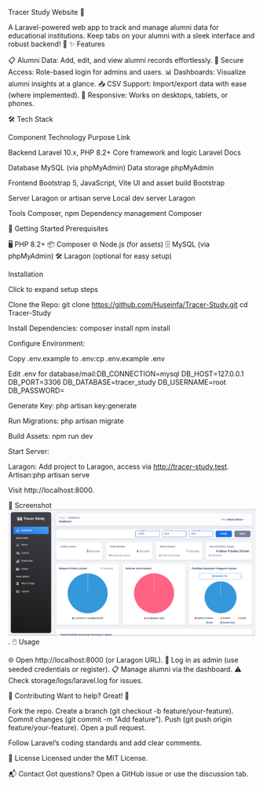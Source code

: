 Tracer Study Website 🌟
 
A Laravel-powered web app to track and manage alumni data for educational institutions. Keep tabs on your alumni with a sleek interface and robust backend! 🚀
✨ Features

📋 Alumni Data: Add, edit, and view alumni records effortlessly.
🔐 Secure Access: Role-based login for admins and users.
📊 Dashboards: Visualize alumni insights at a glance.
📥 CSV Support: Import/export data with ease (where implemented).
📱 Responsive: Works on desktops, tablets, or phones.

🛠️ Tech Stack



Component
Technology
Purpose
Link



Backend
Laravel 10.x, PHP 8.2+
Core framework and logic
Laravel Docs


Database
MySQL (via phpMyAdmin)
Data storage
phpMyAdmin


Frontend
Bootstrap 5, JavaScript, Vite
UI and asset build
Bootstrap


Server
Laragon or artisan serve
Local dev server
Laragon


Tools
Composer, npm
Dependency management
Composer


🎯 Getting Started
Prerequisites

🖥️ PHP 8.2+
📦 Composer
🌐 Node.js (for assets)
🗄️ MySQL (via phpMyAdmin)
🛠️ Laragon (optional for easy setup)

Installation

Click to expand setup steps


Clone the Repo:
git clone https://github.com/Huseinfa/Tracer-Study.git
cd Tracer-Study


Install Dependencies:
composer install
npm install


Configure Environment:

Copy .env.example to .env:cp .env.example .env


Edit .env for database/mail:DB_CONNECTION=mysql
DB_HOST=127.0.0.1
DB_PORT=3306
DB_DATABASE=tracer_study
DB_USERNAME=root
DB_PASSWORD=




Generate Key:
php artisan key:generate


Run Migrations:
php artisan migrate


Build Assets:
npm run dev


Start Server:

Laragon: Add project to Laragon, access via http://tracer-study.test.
Artisan:php artisan serve

Visit http://localhost:8000.



📸 Screenshot
![Tracer Study Dashboard](public/assets/screenshot.png).
🖱️ Usage

🌐 Open http://localhost:8000 (or Laragon URL).
🔑 Log in as admin (use seeded credentials or register).
📋 Manage alumni via the dashboard.
⚠️ Check storage/logs/laravel.log for issues.

🤝 Contributing
Want to help? Great! 🙌

Fork the repo.
Create a branch (git checkout -b feature/your-feature).
Commit changes (git commit -m "Add feature").
Push (git push origin feature/your-feature).
Open a pull request.

Follow Laravel’s coding standards and add clear comments.

📜 License
Licensed under the MIT License.

📬 Contact
Got questions? Open a GitHub issue or use the discussion tab.
